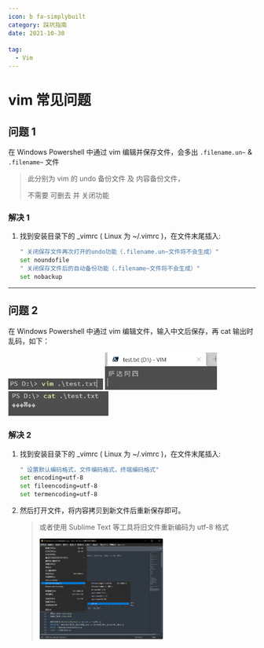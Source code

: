 ```yaml
---
icon: b fa-simplybuilt
category: 踩坑指南
date: 2021-10-30

tag:
  - Vim
---
```


# vim 常见问题

## 问题 1

在 Windows Powershell 中通过 vim 编辑并保存文件，会多出 `.filename.un~` & `.filename~` 文件

> 此分别为 vim 的 undo 备份文件 及 内容备份文件，
>
> 不需要 可删去 并 关闭功能

### 解决 1

1. 找到安装目录下的 _vimrc ( Linux 为 ~/.vimrc )，在文件末尾插入:

    ```bash
    " 关闭保存文件再次打开的undo功能（.filename.un~文件将不会生成）"
    set noundofile
    " 关闭保存文件后的自动备份功能（.filename~文件将不会生成）"
    set nobackup
    ```

---

## 问题 2

在 Windows Powershell 中通过 vim 编辑文件，输入中文后保存，再 cat 输出时乱码，如下：

<img src="https://raw.githubusercontent.com/ET-yzk/picgo/blog/202110301629336.png" alt="image-20211030162917305" style="zoom: 67%;" />

<img src="https://raw.githubusercontent.com/ET-yzk/picgo/blog/202110301629779.png" alt="image-20211030162933751" style="zoom:67%;" />

<img src="https://raw.githubusercontent.com/ET-yzk/picgo/blog/202110301628299.png" alt="image-20211030162837202" style="zoom:67%;" />

### 解决 2

1. 找到安装目录下的 _vimrc ( Linux 为 ~/.vimrc )，在文件末尾插入:

    ```bash
    " 设置默认编码格式，文件编码格式，终端编码格式"
    set encoding=utf-8
    set fileencoding=utf-8
    set termencoding=utf-8
    ```
2. 然后打开文件，将内容拷贝到新文件后重新保存即可。

    > 或者使用 Sublime Text 等工具将旧文件重新编码为 utf-8 格式
    >
    > <img src="https://raw.githubusercontent.com/ET-yzk/picgo/blog/202110301650337.png" alt="image-20211030165034250" style="zoom: 25%;" />

